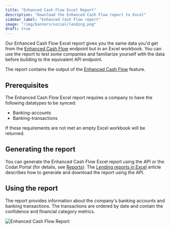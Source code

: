 ```yaml
---
title: "Enhanced Cash Flow Excel Report"
description: "Download the Enhanced Cash Flow report to Excel"
sidebar_label: "Enhanced Cash Flow report"
image: "/img/banners/social/lending.png"
draft: true
---
```


Our Enhanced Cash Flow Excel report gives you the same data you'd get from the [Enhanced Cash Flow](/lending/enhanced-cash-flow/overview) endpoint but in an Excel workbook.  You can use the report to test some companies and familiarize yourself with the data before building to the equivalent API endpoint.

The report contains the output of the [Enhanced Cash Flow](/lending/enhanced-cash-flow/overview) feature.

## Prerequisites

The Enhanced Cash Flow Excel report requires a company to have the following datatypes to be synced:

- Banking-accounts
- Banking-transactions

If these requirements are not met an empty Excel workbook will be returned.

## Generating the report

You can generate the Enhanced Cash Flow Excel report using the API or the Codat Portal (for details, see [Reports](/lending/portal/overview#reports)). The [Lending reports in Excel](/lending/excel/overview) article describes how to generate and download the report using the API.

## Using the report

The report provides information about the company's banking accounts and banking transactions. The transactions are ordered by date and contain the confidence and financial category metrics.

![Enhanced Cash Flow Report](/img/lending/enhanced-cash-flow-blur.png "Enhanced Cash Flow Report")
